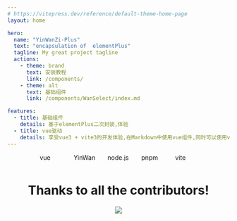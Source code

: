 ```yaml
---
# https://vitepress.dev/reference/default-theme-home-page
layout: home

hero:
  name: "YinWanZi-Plus"
  text: "encapsulation of  elementPlus"
  tagline: My great project tagline
  actions:
    - theme: brand
      text: 安装教程
      link: /components/
    - theme: alt
      text: 基础组件
      link: /components/WanSelect/index.md

features:
  - title: 基础组件
    details: 基于elementPlus二次封装,体验
  - title: vue驱动
    details: 享受vue3 + vite3的开发体验,在Markdown中使用vue组件,同时可以使用vue来开发自定义主题
---
```


<p  style="display: flex;
    margin:0 auto;
    width:40vw;
    justify-content: space-around;
    align-items: center;
    margin-top: 10px;"> 
<a href="https://github.com/vuejs/vue" target="_blank">
    <img src="https://img.shields.io/badge/vue-%5E3.3.4-green" alt="vue" style="width:50px;height:16px"/>
</a>
  <a href="https://github.com/ziqingbanmianzhuang/YinWanZi-Plus.git" target="_blank">
    <img src="https://img.shields.io/badge/YinWanZI-%5E1.0.0-pink" alt="YinWanZi-plus" style="width:50px;height:16px">
  </a>
  <a href="https://nodejs.org/en" target="_blank">
    <img src="https://img.shields.io/badge/node-18.17.1-black" alt="node.js" style="width:50px;height:16px">
  </a>
   <a href="https://pnpm.io/" target="_blank">
    <img src="https://img.shields.io/badge/pnpm-8.7.1-white
" alt="pnpm" style="width:50px;height:16px">
  </a>
   <a href="https://cn.vitejs.dev/" target="_blank">
    <img src="https://img.shields.io/badge/vite-%5E4.4.5-purple
" alt="vite" style="width:50px;height:16px">
  </a>

</p>

<h1 style="text-align: center;margin-top:50px">Thanks to all the contributors!</h1>
<p  style="display: flex;justify-content: center;align-items: center;margin-top: 20px;">
  <a href="https://github.com/ziqingbanmianzhuang/YinWanZi-Plus/graphs/contributors">
  <img src="https://contrib.rocks/image?repo=ziqingbanmianzhuang/YinWanZi-Plus" />
</a>
</p>